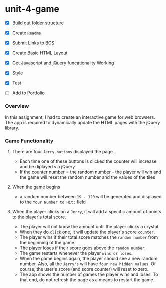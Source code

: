 # unit-4-game
- [x] Build out folder structure
- [x] Create `Readme`
- [x] Submit Links to BCS
- [x] Create Basic HTML Layout
- [x] Get Javascript and jQuery funcationality Working
- [x] Style
- [x] Test
- [ ] Add to Portfolio


### Overview

In this assignment, I had to create an interactive game for web browsers. The app is required to  dynamically update the HTML pages with the jQuery library.


### Game Functionality


1. There are four `Jerry buttons` displayed the page.
    * Each time one of these buttons is clicked the counter will increase and be diplayed via jQuery
    * If the counter number = the random number - the player will win and the game will reset the random number   and the values of the tiles

2. When the game begins
    * a random number between `19 - 120` will be generated and displayed to the `Your Number to Hit:` field


3. When the player clicks on a `Jerry`, it will add a specific amount of points to the player's total score. 
    * The player will not know the amount until the player clicks a crystal.
    * When they do `click` one, it will update the player's score `counter`.
    * The player wins if their total score matches the `random number` from the beginning of the game.
    * The player loses if their score goes above the `random number`.
    * The game restarts whenever the player `wins or loses`.
    * When the game begins again, the player should see a new random number. Also, all the `Jerry's` will have `four new hidden values`. Of        course, the user's score (and score counter) will reset to zero. 
   * The app shows the number of games the player wins and loses. To that end, do not refresh the page as a means to restart the game.

